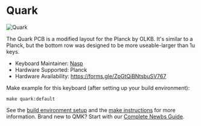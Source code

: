 # Quark

![Quark](https://i.imgur.com/WcvKyf4l.jpg)

The Quark PCB is a modified layout for the Planck by OLKB. It's similar to a Planck, but the bottom row was designed to be more useable-larger than 1u keys.

* Keyboard Maintainer: [Nasp](https://github.com/npspears)
* Hardware Supported: Planck
* Hardware Availability: https://forms.gle/ZpGtQjBNtsbuSV767

Make example for this keyboard (after setting up your build environment):

    make quark:default

See the [build environment setup](https://docs.qmk.fm/#/getting_started_build_tools) and the [make instructions](https://docs.qmk.fm/#/getting_started_make_guide) for more information. Brand new to QMK? Start with our [Complete Newbs Guide](https://docs.qmk.fm/#/newbs).

